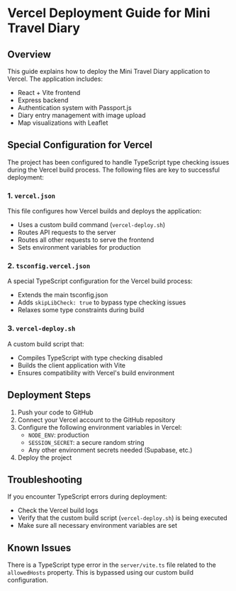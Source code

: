 # Vercel Deployment Guide for Mini Travel Diary

## Overview

This guide explains how to deploy the Mini Travel Diary application to Vercel. The application includes:
- React + Vite frontend
- Express backend
- Authentication system with Passport.js
- Diary entry management with image upload
- Map visualizations with Leaflet

## Special Configuration for Vercel

The project has been configured to handle TypeScript type checking issues during the Vercel build process. The following files are key to successful deployment:

### 1. `vercel.json`

This file configures how Vercel builds and deploys the application:
- Uses a custom build command (`vercel-deploy.sh`)
- Routes API requests to the server
- Routes all other requests to serve the frontend 
- Sets environment variables for production

### 2. `tsconfig.vercel.json`

A special TypeScript configuration for the Vercel build process:
- Extends the main tsconfig.json
- Adds `skipLibCheck: true` to bypass type checking issues
- Relaxes some type constraints during build

### 3. `vercel-deploy.sh`

A custom build script that:
- Compiles TypeScript with type checking disabled
- Builds the client application with Vite
- Ensures compatibility with Vercel's build environment

## Deployment Steps

1. Push your code to GitHub
2. Connect your Vercel account to the GitHub repository
3. Configure the following environment variables in Vercel:
   - `NODE_ENV`: production
   - `SESSION_SECRET`: a secure random string
   - Any other environment secrets needed (Supabase, etc.)
4. Deploy the project 

## Troubleshooting

If you encounter TypeScript errors during deployment:
- Check the Vercel build logs
- Verify that the custom build script (`vercel-deploy.sh`) is being executed
- Make sure all necessary environment variables are set

## Known Issues

There is a TypeScript type error in the `server/vite.ts` file related to the `allowedHosts` property. This is bypassed using our custom build configuration.